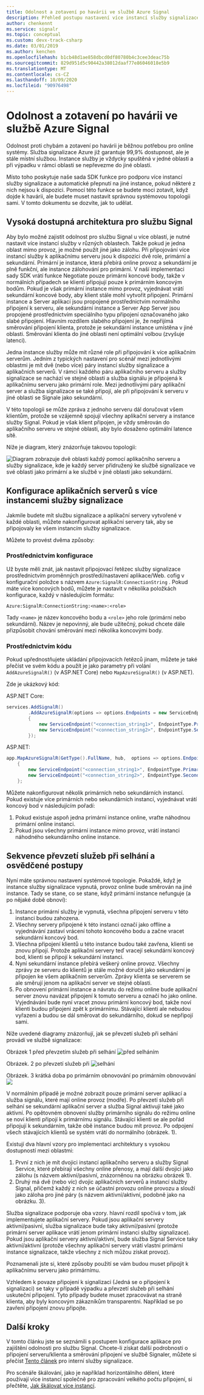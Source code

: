 ```yaml
---
title: Odolnost a zotavení po havárii ve službě Azure Signal
description: Přehled postupu nastavení více instancí služby signalizace pro zajištění odolnosti a zotavení po havárii
author: chenkennt
ms.service: signalr
ms.topic: conceptual
ms.custom: devx-track-csharp
ms.date: 03/01/2019
ms.author: kenchen
ms.openlocfilehash: b1cb48d1ae858dbcd0df80780b4c3cee3deac75b
ms.sourcegitcommit: 829d951d5c90442a38012daaf77e86046018e5b9
ms.translationtype: MT
ms.contentlocale: cs-CZ
ms.lasthandoff: 10/09/2020
ms.locfileid: "90976498"
---
```

# <a name="resiliency-and-disaster-recovery-in-azure-signalr-service"></a>Odolnost a zotavení po havárii ve službě Azure Signal

Odolnost proti chybám a zotavení po havárii je běžnou potřebou pro online systémy. Služba signalizace Azure již garantuje 99,9% dostupnost, ale je stále místní službou.
Instance služby je vždycky spuštěná v jedné oblasti a při výpadku v rámci oblasti se nepřevezme do jiné oblasti.

Místo toho poskytuje naše sada SDK funkce pro podporu více instancí služby signalizace a automatické přepnutí na jiné instance, pokud některé z nich nejsou k dispozici.
Pomocí této funkce se budete moci zotavit, když dojde k havárii, ale budete muset nastavit správnou systémovou topologii sami. V tomto dokumentu se dozvíte, jak to udělat.

## <a name="high-available-architecture-for-signalr-service"></a>Vysoká dostupná architektura pro službu Signal

Aby bylo možné zajistit odolnost pro službu Signal u více oblastí, je nutné nastavit více instancí služby v různých oblastech. Takže pokud je jedna oblast mimo provoz, je možné použít jiné jako zálohu.
Při připojování více instancí služby k aplikačnímu serveru jsou k dispozici dvě role, primární a sekundární.
Primární je instance, která přebírá online provoz a sekundární je plně funkční, ale instance zálohování pro primární.
V naší implementaci sady SDK vrátí funkce Negotiate pouze primární koncové body, takže v normálních případech se klienti připojují pouze k primárním koncovým bodům.
Pokud je však primární instance mimo provoz, vyjednávat vrátí sekundární koncové body, aby klient stále mohl vytvořit připojení.
Primární instance a Server aplikací jsou propojené prostřednictvím normálního připojení k serveru, ale sekundární instance a Server App Server jsou propojené prostřednictvím speciálního typu připojení označovaného jako slabé připojení.
Hlavním rozdílem slabého připojení je, že nepřijímá směrování připojení klienta, protože je sekundární instance umístěna v jiné oblasti. Směrování klienta do jiné oblasti není optimální volbou (zvyšuje latenci).

Jedna instance služby může mít různé role při připojování k více aplikačním serverům.
Jedním z typických nastavení pro scénář mezi jednotlivými oblastmi je mít dvě (nebo více) páry instancí služby signalizace a aplikačních serverů.
V rámci každého páru aplikačního serveru a služby signalizace se nachází ve stejné oblasti a služba signálu je připojená k aplikačnímu serveru jako primární role.
Mezi jednotlivými páry aplikační server a služba signalizace se také připojí, ale při připojování k serveru v jiné oblasti se Signale jako sekundární.

V této topologii se může zpráva z jednoho serveru dál doručovat všem klientům, protože se vzájemně spojují všechny aplikační servery a instance služby Signal.
Pokud je však klient připojen, je vždy směrován do aplikačního serveru ve stejné oblasti, aby bylo dosaženo optimální latence sítě.

Níže je diagram, který znázorňuje takovou topologii:

![Diagram zobrazuje dvě oblasti každý pomocí aplikačního serveru a služby signalizace, kde je každý server přidružený ke službě signalizace ve své oblasti jako primární a ke službě v jiné oblasti jako sekundární.](media/signalr-concept-disaster-recovery/topology.png)

## <a name="configure-app-servers-with-multiple-signalr-service-instances"></a>Konfigurace aplikačních serverů s více instancemi služby signalizace

Jakmile budete mít službu signalizace a aplikační servery vytvořené v každé oblasti, můžete nakonfigurovat aplikační servery tak, aby se připojovaly ke všem instancím služby signalizace.

Můžete to provést dvěma způsoby:

### <a name="through-config"></a>Prostřednictvím konfigurace

Už byste měli znát, jak nastavit připojovací řetězec služby signalizace prostřednictvím proměnných prostředí/nastavení aplikace/Web. cofig v konfigurační položce s názvem `Azure:SignalR:ConnectionString` .
Pokud máte více koncových bodů, můžete je nastavit v několika položkách konfigurace, každý v následujícím formátu:

```
Azure:SignalR:ConnectionString:<name>:<role>
```

Tady `<name>` je název koncového bodu a `<role>` jeho role (primární nebo sekundární).
Název je nepovinný, ale bude užitečný, pokud chcete dále přizpůsobit chování směrování mezi několika koncovými body.

### <a name="through-code"></a>Prostřednictvím kódu

Pokud upřednostňujete ukládání připojovacích řetězců jinam, můžete je také přečíst ve svém kódu a použít je jako parametry při volání `AddAzureSignalR()` (v ASP.NET Core) nebo `MapAzureSignalR()` (v ASP.NET).

Zde je ukázkový kód:

ASP.NET Core:

```cs
services.AddSignalR()
        .AddAzureSignalR(options => options.Endpoints = new ServiceEndpoint[]
        {
            new ServiceEndpoint("<connection_string1>", EndpointType.Primary, "region1"),
            new ServiceEndpoint("<connection_string2>", EndpointType.Secondary, "region2"),
        });
```

ASP.NET:

```cs
app.MapAzureSignalR(GetType().FullName, hub,  options => options.Endpoints = new ServiceEndpoint[]
    {
        new ServiceEndpoint("<connection_string1>", EndpointType.Primary, "region1"),
        new ServiceEndpoint("<connection_string2>", EndpointType.Secondary, "region2"),
    };
```

Můžete nakonfigurovat několik primárních nebo sekundárních instancí. Pokud existuje více primárních nebo sekundárních instancí, vyjednávat vrátí koncový bod v následujícím pořadí:

1. Pokud existuje aspoň jedna primární instance online, vraťte náhodnou primární online instanci.
2. Pokud jsou všechny primární instance mimo provoz, vrátí instanci náhodného sekundárního online instance.

## <a name="failover-sequence-and-best-practice"></a>Sekvence převzetí služeb při selhání a osvědčené postupy

Nyní máte správnou nastavení systémové topologie. Pokaždé, když je instance služby signalizace vypnutá, provoz online bude směrován na jiné instance.
Tady se stane, co se stane, když primární instance nefunguje (a po nějaké době obnoví):

1. Instance primární služby je vypnutá, všechna připojení serveru v této instanci budou zahozena.
2. Všechny servery připojené k této instanci označí jako offline a vyjednávání zastaví vrácení tohoto koncového bodu a začne vracet sekundární koncový bod.
3. Všechna připojení klientů u této instance budou také zavřena, klienti se znovu připojí. Protože aplikační servery teď vracejí sekundární koncový bod, klienti se připojí k sekundární instanci.
4. Nyní sekundární instance přebírá veškerý online provoz. Všechny zprávy ze serveru do klientů je stále možné doručit jako sekundární je připojen ke všem aplikačním serverům. Zprávy klienta se serverem se ale směrují jenom na aplikační server ve stejné oblasti.
5. Po obnovení primární instance a návratu do režimu online bude aplikační server znovu navázat připojení k tomuto serveru a označí ho jako online. Vyjednávání bude nyní vracet znovu primární koncový bod, takže noví klienti budou připojeni zpět k primárnímu. Stávající klienti ale nebudou vyřazeni a budou se dál směrovat do sekundárního, dokud se nepřipojí sami.

Níže uvedené diagramy znázorňují, jak se převzetí služeb při selhání provádí ve službě signalizace:

Obrázek 1 před převzetím služeb při selhání ![ před selháním](media/signalr-concept-disaster-recovery/before-failover.png)

Obrázek. 2 po převzetí služeb při ![ selhání](media/signalr-concept-disaster-recovery/after-failover.png)

Obrázek. 3 krátká doba po primárním obnovování po primárním obnovování ![](media/signalr-concept-disaster-recovery/after-recover.png)

V normálním případě je možné zobrazit pouze primární server aplikací a služba signálu, které mají online provoz (modře).
Po převzetí služeb při selhání se sekundární aplikační server a služba Signal aktivují také jako aktivní.
Po opětovném obnovení služby primárního signálu do režimu online se noví klienti připojí k primárnímu signálu. Stávající klienti se ale pořád připojují k sekundárním, takže obě instance budou mít provoz.
Po odpojení všech stávajících klientů se systém vrátí do normálního (obrázek. 1).

Existují dva hlavní vzory pro implementaci architektury s vysokou dostupností mezi oblastmi:

1. První z nich je mít dvojici instancí aplikačního serveru a služby Signal Service, které přebírají všechny online přenosy, a mají další dvojici jako zálohu (s názvem aktivní/pasivní, znázorněnou na obrázku obrázek 1). 
2. Druhý má dvě (nebo víc) dvojic aplikačních serverů a instancí služby Signal, přičemž každý z nich se účastní provozu online provozu a slouží jako záloha pro jiné páry (s názvem aktivní/aktivní, podobně jako na obrázku. 3).

Služba signalizace podporuje oba vzory. hlavní rozdíl spočívá v tom, jak implementujete aplikační servery.
Pokud jsou aplikační servery aktivní/pasivní, služba signalizace bude taky aktivní/pasivní (protože primární server aplikace vrátí jenom primární instanci služby signalizace).
Pokud jsou aplikační servery aktivní/aktivní, bude služba Signal Service taky aktivní/aktivní (protože všechny aplikační servery vrátí vlastní primární instance signalizace, takže všechny z nich můžou získat provoz).

Poznamenali jste si, které způsoby použití se vám budou muset připojit k aplikačnímu serveru jako primárnímu.

Vzhledem k povaze připojení k signalizaci (Jedná se o připojení k signalizaci) se taky v případě výpadku a převzetí služeb při selhání uskuteční připojení.
Tyto případy budete muset zpracovávat na straně klienta, aby byly koncovým zákazníkům transparentní. Například se po zavření připojení znovu připojte.

## <a name="next-steps"></a>Další kroky

V tomto článku jste se seznámili s postupem konfigurace aplikace pro zajištění odolnosti pro službu Signal. Chcete-li získat další podrobnosti o připojení serveru/klienta a směrování připojení ve službě Signaler, můžete si přečíst [Tento článek](signalr-concept-internals.md) pro interní služby signalizace.

Pro scénáře škálování, jako je například horizontálního dělení, které používají více instancí společně pro zpracování velkého počtu připojení, si přečtěte, [Jak škálovat více instancí](signalr-howto-scale-multi-instances.md).
